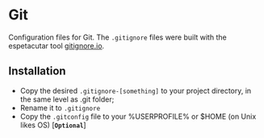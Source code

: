 # Git #

Configuration files for Git. The `.gitignore` files were built with the espetacutar tool [gitignore.io](https://www.gitignore.io/).

## Installation ##

* Copy the desired `.gitignore-[something]` to your project directory, in the same level as .git folder;
* Rename it to `.gitignore`
* Copy the `.gitconfig` file to your %USERPROFILE% or $HOME (on Unix likes OS) [__`Optional`__]

